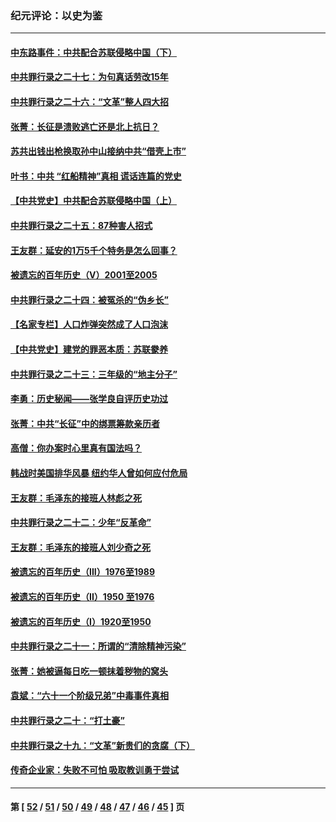 ### 纪元评论：以史为鉴
---
#### [中东路事件：中共配合苏联侵略中国（下）](../../pages/nsc1028/n13022783.md) 
#### [中共罪行录之二十七：为句真话劳改15年](../../pages/nsc1028/n13023054.md) 
#### [中共罪行录之二十六：“文革”整人四大招](../../pages/nsc1028/n13020689.md) 
#### [张菁：长征是溃败逃亡还是北上抗日？](../../pages/nsc1028/n13020585.md) 
#### [苏共出钱出枪换取孙中山接纳中共“借壳上市”](../../pages/nsc1028/n13020354.md) 
#### [叶书：中共 “红船精神”真相 谎话连篇的党史](../../pages/nsc1028/n13020296.md) 
#### [【中共党史】中共配合苏联侵略中国（上）](../../pages/nsc1028/n13020167.md) 
#### [中共罪行录之二十五：87种害人招式](../../pages/nsc1028/n13018945.md) 
#### [王友群：延安的1万5千个特务是怎么回事？](../../pages/nsc1028/n13016395.md) 
#### [被遗忘的百年历史（V）2001至2005](../../pages/nsc1028/n13001609.md) 
#### [中共罪行录之二十四：被冤杀的“伪乡长”](../../pages/nsc1028/n13015342.md) 
#### [【名家专栏】人口炸弹突然成了人口泡沫](../../pages/nsc1028/n13012901.md) 
#### [【中共党史】建党的罪恶本质：苏联豢养](../../pages/nsc1028/n13011888.md) 
#### [中共罪行录之二十三：三年级的“地主分子”](../../pages/nsc1028/n13009729.md) 
#### [李勇：历史秘闻——张学良自评历史功过](../../pages/nsc1028/n13004467.md) 
#### [张菁：中共“长征”中的绑票筹款亲历者](../../pages/nsc1028/n13003575.md) 
#### [高僧：你办案时心里真有国法吗？](../../pages/nsc1028/n13002424.md) 
#### [韩战时美国排华风暴 纽约华人曾如何应付危局](../../pages/nsc1028/n13002345.md) 
#### [王友群：毛泽东的接班人林彪之死](../../pages/nsc1028/n12997401.md) 
#### [中共罪行录之二十二：少年“反革命”](../../pages/nsc1028/n12998426.md) 
#### [王友群：毛泽东的接班人刘少奇之死](../../pages/nsc1028/n12991772.md) 
#### [被遗忘的百年历史（III）1976至1989](../../pages/nsc1028/n12991962.md) 
#### [被遗忘的百年历史（II）1950 至1976](../../pages/nsc1028/n12989161.md) 
#### [被遗忘的百年历史（I）1920至1950](../../pages/nsc1028/n12986411.md) 
#### [中共罪行录之二十一：所谓的“清除精神污染”](../../pages/nsc1028/n12987500.md) 
#### [张菁：她被逼每日吃一顿抹着秽物的窝头](../../pages/nsc1028/n12986487.md) 
#### [袁斌：“六十一个阶级兄弟”中毒事件真相](../../pages/nsc1028/n12984234.md) 
#### [中共罪行录之二十：“打土豪”](../../pages/nsc1028/n12978961.md) 
#### [中共罪行录之十九：“文革”新贵们的贪腐（下）](../../pages/nsc1028/n12976431.md) 
#### [传奇企业家：失败不可怕 吸取教训勇于尝试](../../pages/nsc1028/n12974507.md) 

---
#### 第 [ [52](./52.md) / [51](./51.md) / [50](./50.md) / [49](./49.md) / [48](./48.md) / [47](./47.md) / [46](./46.md) / [45](./45.md) ] 页
